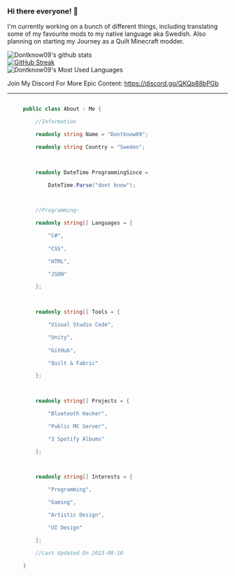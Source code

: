 ### **Hi there everyone!** 👋
I'm currently working on a bunch of different things, including translating some of my favourite mods to my native language aka Swedish. Also planning on starting my Journey as a Quilt Minecraft modder.

![Dontknow09's github stats](https://github-readme-stats.vercel.app/api?username=Dontknow09&count_private=true&show_icons=true&include_all_commits=true&theme=radical)\
[![GitHub Streak](https://github-readme-streak-stats.herokuapp.com?user=Dontknow09&theme=radical&date_format=j%20M%5B%20Y%5D&mode=weekly)](https://git.io/streak-stats)\
![Dontknow09's Most Used Languages](https://github-readme-stats.vercel.app/api/top-langs/?username=Dontknow09&theme=radical&hide_border=false&include_all_commits=true&count_private=true&layout=compact)

Join My Discord For More Epic Content: https://discord.gg/QKQp88bPGb

---

```c# 

     public class About : Me { 

         //Information 

         readonly string Name = "Dontknow09"; 

         readonly string Country = "Sweden"; 

          

         readonly DateTime ProgrammingSince =  

             DateTime.Parse("dont know"); 

          

         //Programming~ 

         readonly string[] Languages = { 

             "C#",
             
             "CSS", 

             "HTML",

             "JSON"

         }; 

          

         readonly string[] Tools = { 

             "Visual Studio Code", 

             "Unity",
             
             "GitHub",

             "Quilt & Fabric"

         }; 

  

         readonly string[] Projects = { 

             "Bluetooth Hacker", 

             "Public MC Server", 

             "3 Spotify Albums"

         }; 

  

         readonly string[] Interests = { 

             "Programming", 

             "Gaming", 

             "Artistic Design", 

             "UI Design" 

         }; 

         //Last Updated On 2023-08-10 

     } 

 ```

<!--
**Dontknow09/Dontknow09** is a ✨ _special_ ✨ repository because its `README.md` (this file) appears on your GitHub profile.

Here are some ideas to get you started:

- 🔭 I’m currently working on ...
- 🌱 I’m currently learning ...
- 👯 I’m looking to collaborate on ...
- 🤔 I’m looking for help with ...
- 💬 Ask me about ...
- 📫 How to reach me: ...
- 😄 Pronouns: ...
- ⚡ Fun fact: ...
-->
